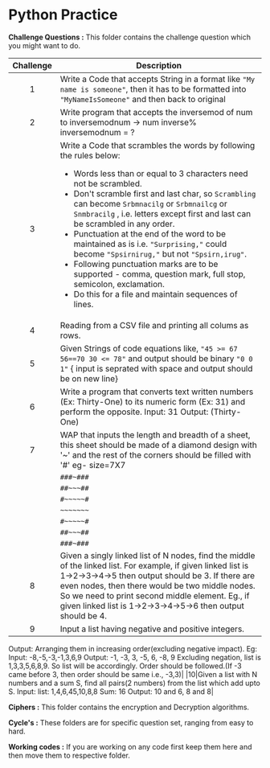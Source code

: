 # Python Practice


**Challenge Questions :** This folder contains the challenge question which you might want to do.

| Challenge | Description |
| :---: | --- |
|1 | Write a Code that accepts String in a format like `"My name is someone"`, then it has to be formatted into `"MyNameIsSomeone"` and then back to original |
|2| Write program that accepts the inversemod of num to inversemodnum  -> num inverse% inversemodnum = ? |
|3 | Write a Code that scrambles the words by following the rules below: <ul><li>Words less than or equal to 3 characters need not be scrambled.</li><li>Don't scramble first and last char, so `Scrambling` can become `Srbmnacilg` or `Srbmnailcg` or `Snmbracilg` , i.e. letters except first and last can be scrambled in any order.</li><li>Punctuation at the end of the word to be maintained as is i.e. `"Surprising,"` could become `"Spsirnirug,"` but not `"Spsirn,irug"`.</li><li>Following punctuation marks are to be supported - comma, question mark, full stop, semicolon, exclamation.</li><li>Do this for a file and maintain sequences of lines.</li></ul>|
|4|Reading from a CSV file and printing all colums as rows.|
|5|Given Strings of code equations like, `"45 >= 67 56==70 30 <= 78"` and output should be binary `"0 0 1"` { input is seprated with space and output should be on new line}|
|6|Write a program that converts text written numbers (Ex: Thirty-One) to its numeric form (Ex: 31) and perform the opposite. Input: 31 Output: (Thirty-One)|
|7|WAP that inputs the length and breadth of a sheet, this sheet should be made of a diamond design with '~' and the rest of the corners should be filled with '#' eg- size=7X7 |
| |`###~###`|
| |`##~~~##`|
| |`#~~~~~#`|
| |`~~~~~~~`|
| |`#~~~~~#`|
| |`##~~~##`|
| |`###~###`|
|8|Given a singly linked list of N nodes, find the middle of the linked list. For example, if given linked list is 1->2->3->4->5 then output should be 3. If there are even nodes, then there would be two middle nodes. So we need to print second middle element. Eg., if given linked list is 1->2->3->4->5->6 then output should be 4.|
|9| Input a list having negative and positive integers.
Output: Arranging them in increasing order(excluding negative impact).
Eg: Input: -8,-5,-3,-1,3,6,9
Output: -1, -3, 3, -5, 6, -8, 9
Excluding negation, list is 1,3,3,5,6,8,9. So list will be accordingly.
Order should be followed.(If -3 came before 3, then order should be same i.e., -3,3)|
|10|Given a list with N numbers and a sum S, find all pairs(2 numbers) from the list which add upto S.
Input: list: 1,4,6,45,10,8,8
Sum: 16
Output: 10 and 6, 8 and 8|

**Ciphers :** This folder contains the encryption and Decryption algorithms.

**Cycle's :** These folders are for specific question set, ranging from easy to hard.

**Working codes :** If you are working on any code first keep them here and then move them to respective folder.
